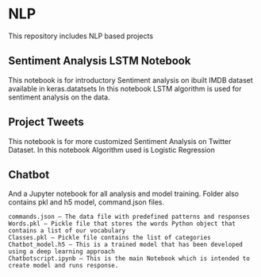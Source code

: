 # NLP
This repository includes NLP based projects

## Sentiment Analysis LSTM Notebook 
This notebook is for introductory Sentiment analysis on ibuilt IMDB dataset available in keras.datatsets 
In this notebook LSTM algorithm is used for sentiment analysis on the data.

## Project Tweets
This notebook is for more customized Sentiment Analysis on Twitter Dataset.
In this notebook Algorithm used is Logistic Regression

## Chatbot
And a Jupyter notebook for all analysis and model training.
Folder also contains pkl and h5 model, command.json files.

	commands.json – The data file with predefined patterns and responses
	Words.pkl – Pickle file that stores the words Python object that contains a list of our vocabulary
	Classes.pkl – Pickle file contains the list of categories
	Chatbot_model.h5 – This is a trained model that has been developed using a deep learning approach
	Chatbotscript.ipynb – This is the main Notebook which is intended to create model and runs response.
  
